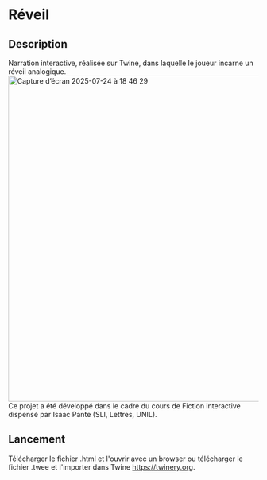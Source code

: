 # Réveil

## Description

Narration interactive, réalisée sur Twine, dans laquelle le joueur incarne un réveil analogique.
<img width="1283" height="655" alt="Capture d’écran 2025-07-24 à 18 46 29" src="https://github.com/user-attachments/assets/a93e5a0f-701f-4cb9-8afd-31fe3087984e" />
Ce projet a été développé dans le cadre du cours de Fiction interactive dispensé par Isaac Pante (SLI, Lettres, UNIL).


## Lancement

Télécharger le fichier .html et l'ouvrir avec un browser ou télécharger le fichier .twee et l'importer dans Twine https://twinery.org.
